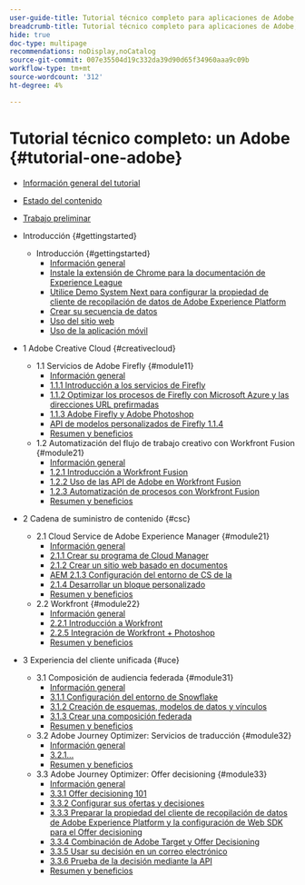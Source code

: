 ```yaml
---
user-guide-title: Tutorial técnico completo para aplicaciones de Adobe, desde Creative Cloud hasta Experience Cloud
breadcrumb-title: Tutorial técnico completo para aplicaciones de Adobe, desde Creative Cloud hasta Experience Cloud
hide: true
doc-type: multipage
recommendations: noDisplay,noCatalog
source-git-commit: 007e35504d19c332da39d90d65f34960aaa9c09b
workflow-type: tm+mt
source-wordcount: '312'
ht-degree: 4%

---
```



# Tutorial técnico completo: un Adobe {#tutorial-one-adobe}

+ [Información general del tutorial](/help/tutorial-one-adobe/overview.md)
+ [Estado del contenido](/help/tutorial-one-adobe/status.md)
+ [Trabajo preliminar](/help/tutorial-one-adobe/prework.md)

+ Introducción {#gettingstarted}
   + Introducción {#gettingstarted}
      + [Información general](/help/tutorial-one-adobe/modules/getting-started/gettingstarted/getting-started.md)
      + [Instale la extensión de Chrome para la documentación de Experience League](/help/tutorial-one-adobe/modules/getting-started/gettingstarted/ex1.md)
      + [Utilice Demo System Next para configurar la propiedad de cliente de recopilación de datos de Adobe Experience Platform](/help/tutorial-one-adobe/modules/getting-started/gettingstarted/ex2.md)
      + [Crear su secuencia de datos](/help/tutorial-one-adobe/modules/getting-started/gettingstarted/ex3.md)
      + [Uso del sitio web](/help/tutorial-one-adobe/modules/getting-started/gettingstarted/ex4.md)
      + [Uso de la aplicación móvil](/help/tutorial-one-adobe/modules/getting-started/gettingstarted/ex5.md)

+ 1 Adobe Creative Cloud {#creativecloud}
   + 1.1 Servicios de Adobe Firefly {#module11}
      + [Información general](/help/tutorial-one-adobe/modules/creative-cloud/module1.1/firefly-services.md)
      + [1.1.1 Introducción a los servicios de Firefly](/help/tutorial-one-adobe/modules/creative-cloud/module1.1/ex1.md)
      + [1.1.2 Optimizar los procesos de Firefly con Microsoft Azure y las direcciones URL prefirmadas](/help/tutorial-one-adobe/modules/creative-cloud/module1.1/ex2.md)
      + [1.1.3 Adobe Firefly y Adobe Photoshop](/help/tutorial-one-adobe/modules/creative-cloud/module1.1/ex3.md)
      + [API de modelos personalizados de Firefly 1.1.4](/help/tutorial-one-adobe/modules/creative-cloud/module1.1/ex4.md)
      + [Resumen y beneficios](/help/tutorial-one-adobe/modules/creative-cloud/module1.1/summary.md)
   + 1.2 Automatización del flujo de trabajo creativo con Workfront Fusion {#module21}
      + [Información general](/help/tutorial-one-adobe/modules/creative-cloud/module1.2/automation.md)
      + [1.2.1 Introducción a Workfront Fusion](/help/tutorial-one-adobe/modules/creative-cloud/module1.2/ex1.md)
      + [1.2.2 Uso de las API de Adobe en Workfront Fusion](/help/tutorial-one-adobe/modules/creative-cloud/module1.2/ex2.md)
      + [1.2.3 Automatización de procesos con Workfront Fusion](/help/tutorial-one-adobe/modules/creative-cloud/module1.2/ex3.md)
      + [Resumen y beneficios](/help/tutorial-one-adobe/modules/creative-cloud/module1.2/summary.md)

+ 2 Cadena de suministro de contenido {#csc}
   + 2.1 Cloud Service de Adobe Experience Manager {#module21}
      + [Información general](/help/tutorial-one-adobe/modules/csc/module2.1/aemcs.md)
      + [2.1.1 Crear su programa de Cloud Manager](/help/tutorial-one-adobe/modules/csc/module2.1/ex1.md)
      + [2.1.2 Crear un sitio web basado en documentos](/help/tutorial-one-adobe/modules/csc/module2.1/ex2.md)
      + [AEM 2.1.3 Configuración del entorno de CS de la](/help/tutorial-one-adobe/modules/csc/module2.1/ex3.md)
      + [2.1.4 Desarrollar un bloque personalizado](/help/tutorial-one-adobe/modules/csc/module2.1/ex4.md)
      + [Resumen y beneficios](/help/tutorial-one-adobe/modules/csc/module2.1/summary.md)
   + 2.2 Workfront {#module22}
      + [Información general](/help/tutorial-one-adobe/modules/csc/module2.2/workfront.md)
      + [2.2.1 Introducción a Workfront](/help/tutorial-one-adobe/modules/csc/module2.2/ex1.md)
      + [2.2.5 Integración de Workfront + Photoshop](/help/tutorial-one-adobe/modules/csc/module2.2/ex5.md)
      + [Resumen y beneficios](/help/tutorial-one-adobe/modules/csc/module2.2/summary.md)

+ 3 Experiencia del cliente unificada {#uce}
   + 3.1 Composición de audiencia federada {#module31}
      + [Información general](/help/tutorial-one-adobe/modules/uce/module3.1/fac.md)
      + [3.1.1 Configuración del entorno de Snowflake](/help/tutorial-one-adobe/modules/uce/module3.1/ex1.md)
      + [3.1.2 Creación de esquemas, modelos de datos y vínculos](/help/tutorial-one-adobe/modules/uce/module3.1/ex2.md)
      + [3.1.3 Crear una composición federada](/help/tutorial-one-adobe/modules/uce/module3.1/ex3.md)
      + [Resumen y beneficios](/help/tutorial-one-adobe/modules/uce/module3.1/summary.md)
   + 3.2 Adobe Journey Optimizer: Servicios de traducción {#module32}
      + [Información general](/help/tutorial-one-adobe/modules/uce/module3.2/ajotranslationsvcs.md)
      + [3.2.1...](/help/tutorial-one-adobe/modules/uce/module3.2/ex1.md)
      + [Resumen y beneficios](/help/tutorial-one-adobe/modules/uce/module3.2/summary.md)
   + 3.3 Adobe Journey Optimizer: Offer decisioning {#module33}
      + [Información general](/help/tutorial-one-adobe/modules/uce/module3.3/offer-decisioning.md)
      + [3.3.1 Offer decisioning 101](/help/tutorial-one-adobe/modules/uce/module3.3/ex1.md)
      + [3.3.2 Configurar sus ofertas y decisiones](/help/tutorial-one-adobe/modules/uce/module3.3/ex2.md)
      + [3.3.3 Preparar la propiedad del cliente de recopilación de datos de Adobe Experience Platform y la configuración de Web SDK para el Offer decisioning](/help/tutorial-one-adobe/modules/uce/module3.3/ex3.md)
      + [3.3.4 Combinación de Adobe Target y Offer Decisioning](/help/tutorial-one-adobe/modules/uce/module3.3/ex4.md)
      + [3.3.5 Usar su decisión en un correo electrónico](/help/tutorial-one-adobe/modules/uce/module3.3/ex5.md)
      + [3.3.6 Prueba de la decisión mediante la API](/help/tutorial-one-adobe/modules/uce/module3.3/ex6.md)
      + [Resumen y beneficios](/help/tutorial-one-adobe/modules/uce/module3.3/summary.md)

